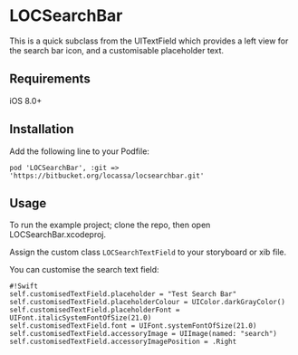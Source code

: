 # LOCSearchBar

This is a quick subclass from the UITextField which provides a left view for the search bar icon, and a customisable placeholder text.

## Requirements

iOS 8.0+

## Installation

Add the following line to your Podfile:

    pod 'LOCSearchBar', :git => 'https://bitbucket.org/locassa/locsearchbar.git'

## Usage

To run the example project; clone the repo, then open LOCSearchBar.xcodeproj.

Assign the custom class `LOCSearchTextField` to your storyboard or xib file.

You can customise the search text field:


```
#!Swift
self.customisedTextField.placeholder = "Test Search Bar"
self.customisedTextField.placeholderColour = UIColor.darkGrayColor()
self.customisedTextField.placeholderFont = UIFont.italicSystemFontOfSize(21.0)
self.customisedTextField.font = UIFont.systemFontOfSize(21.0)
self.customisedTextField.accessoryImage = UIImage(named: "search")
self.customisedTextField.accessoryImagePosition = .Right

```